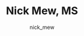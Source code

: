 ---
# this is autogenerated: do not edit
title: Nick Mew, MS
author: nick_mew
layout: author-bio
jobtitle: Computational Research Specialist
bio: 
type: member
excerpt: "Coming from a software engineering and computer science background, I'm focused on creating research tools that combine the state of the art in machine learning"
header:
  teaser: /assets/images/people/bio-mew.jpg
papers: 
    - title: Deep learning from multiple experts improves identification of amyloid neuropathologies
      excerpt: Wong DR, Tang Z, <u>Mew NC</u>, Das S, Athey J, McAleese KE, Kofler JK, Flanagan ME, Borys E, White CL 3rd, Butte AJ, Dugger BN, Keiser MJ. __Acta Neuropathol Commun__. 2022 Apr 28.
      link: "https://doi.org/10.1186/s40478-022-01365-0"

    - title: Adding Stochastic Negative Examples into Machine Learning Improves Molecular Bioactivity Prediction
      excerpt: Caceres EL, <u>Mew NC</u>, Keiser MJ. __J Chem Inf Model__. 2020 Dec 28.
      link: "https://doi.org/10.1021/acs.jcim.0c00565"

---